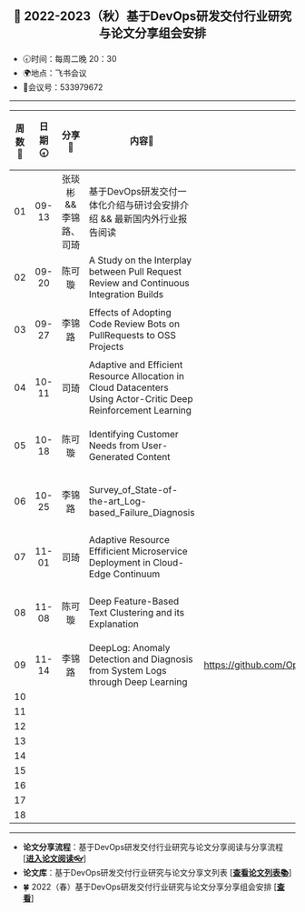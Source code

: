 ## <p align="center">🍁 2022-2023（秋）基于DevOps研发交付行业研究与论文分享组会安排</p>

- 🕣时间：每周二晚 20：30
- 🌍地点：飞书会议
- 📠会议号：533979672


****


| 周数📆 | 日期🕣 | 分享🙋  | 内容📒                                                        | 主持💂‍♂️ |                          关联 Issue                          |视频链接|
| :---: | :---: | :----: | ------------------------------------------------------------ | :----: | :----------------------------------------------------------: |:----------------------------------------------------------: |
|  01   | 09-13 |张琰彬  && 李锦路、司琦  | 基于DevOps研发交付一体化介绍与研讨会安排介绍 &&     最新国内外行业报告阅读                               |  司琦  |   [#6](https://github.com/OpenEduTech/EduTechResearch/issues/6)   |[B站链接](https://www.bilibili.com/video/BV1NN4y1K7pf/?spm_id_from=333.999.0.0&vd_source=c10ce7a3332dfa311a1577aba0513eaa)|
|  02   | 09-20 | 陈可璇 | A Study on the Interplay between Pull Request Review and Continuous Integration Builds | 司琦 | [#10](https://github.com/OpenEduTech/EduTechResearch/issues/10) |(未上传)
|  03   | 09-27 | 李锦路 | Effects of Adopting Code Review Bots on PullRequests to OSS Projects | 司琦  | [#12](https://github.com/OpenEduTech/EduTechResearch/issues/12) |[B站链接](https://www.bilibili.com/video/BV1re4y1b7QN/?spm_id_from=333.999.0.0&vd_source=c368dcb385c714435c11261915d03c9d)|
|  04   | 10-11 | 司琦 | Adaptive and Efficient Resource Allocation in Cloud Datacenters Using Actor-Critic Deep Reinforcement Learning | 司琦 | [#15](https://github.com/OpenEduTech/EduTechResearch/issues/15) |[B站链接](https://www.bilibili.com/video/BV1Kd4y1q7gj/?spm_id_from=333.999.0.0&vd_source=c10ce7a3332dfa311a1577aba0513eaa)|
|  05   | 10-18 | 陈可璇 | Identifying Customer Needs from User-Generated Content | 司琦 | [#19](https://github.com/OpenEduTech/EduTechResearch/issues/19) |[B站链接](https://www.bilibili.com/video/BV1qN4y1w7QX/?spm_id_from=333.999.0.0)|
| 06 | 10-25 | 李锦路 | Survey_of_State-of-the-art_Log-based_Failure_Diagnosis | 李锦路 | [#23](https://github.com/OpenEduTech/EduTechResearch/issues/23) |[B站链接](https://www.bilibili.com/video/BV1n84y1B761/)|
| 07 | 11-01 | 司琦 | Adaptive Resource Effificient Microservice Deployment in Cloud-Edge Continuum | 李锦路 | [#25](https://github.com/OpenEduTech/EduTechResearch/issues/25) |[B站链接](https://www.bilibili.com/video/BV1Md4y1w738/)|
| 08 | 11-08 | 陈可璇 | Deep Feature-Based Text Clustering and its Explanation |  | [#28](https://github.com/OpenEduTech/EduTechResearch/issues/28) |[B站链接](https://www.bilibili.com/video/BV1p14y1p7ke/?spm_id_from=333.999.0.0)
| 09 | 11-14 | 李锦路 | DeepLog: Anomaly Detection and Diagnosis from System Logs through Deep Learning | https://github.com/OpenEduTech/EduTechResearch/issues/31 |  |
| 10 | | | | |  |
| 11 | | | | |  |
| 12 | | | | |  |
| 13 | | | | |  |
| 14 | | | | |  |
| 15 | | | | |  |
| 16 | | | | |  |
| 17 | | | | |  |
| 18 | | | | |  |

****

* **论文分享流程**：基于DevOps研发交付行业研究与论文分享阅读与分享流程 [[**进入论文阅读👓**]()]
* **论文库**：基于DevOps研发交付行业研究与论文分享文列表 [[**查看论文列表📚**](https://github.com/OpenEduTech/EduTechResearch/blob/main/PaperList.md)]
* 🍀 2022（春）基于DevOps研发交付行业研究与论文分享分享组会安排 [[**查看**](https://github.com/OpenEduTech/EduTechResearch/issues/6)]
